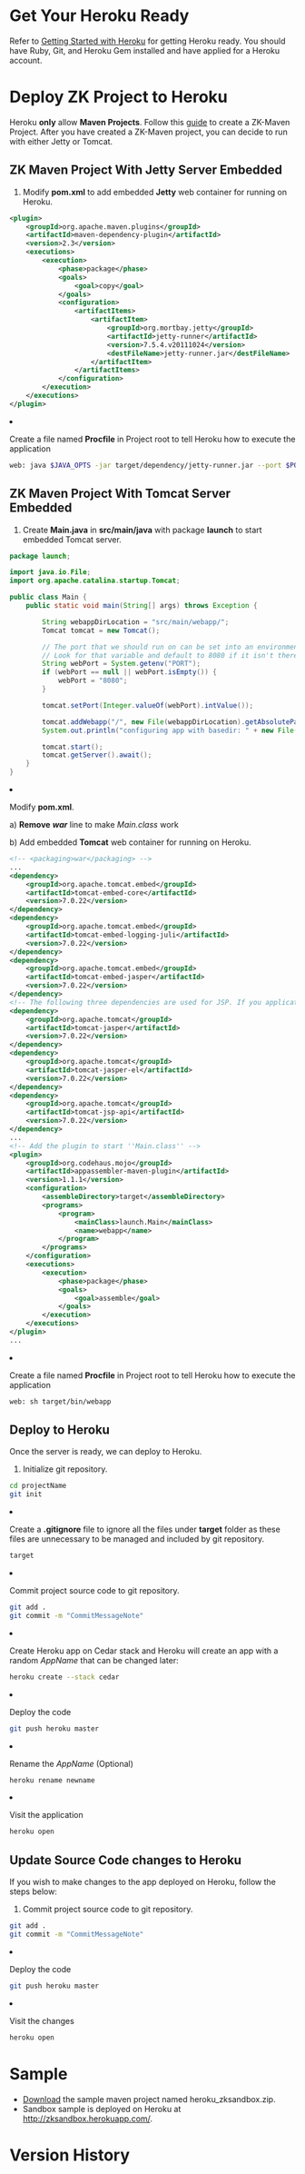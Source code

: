 # Get Your Heroku Ready

Refer to [Getting Started with
Heroku](http://devcenter.heroku.com/articles/quickstart) for getting
Heroku ready. You should have Ruby, Git, and Heroku Gem installed and
have applied for a Heroku account.

# Deploy ZK Project to Heroku

Heroku **only** allow **Maven Projects**. Follow this
[guide](/zk_installation_guide/Setting_up_IDE/Maven/Create_and_Run_ZK_Application_with_Maven_Archetype)
to create a ZK-Maven Project. After you have created a ZK-Maven project,
you can decide to run with either Jetty or Tomcat.

## ZK Maven Project With Jetty Server Embedded

1.  Modify **pom.xml** to add embedded **Jetty** web container for
    running on Heroku.

``` xml
<plugin>
    <groupId>org.apache.maven.plugins</groupId>
    <artifactId>maven-dependency-plugin</artifactId>
    <version>2.3</version>
    <executions>
        <execution>
            <phase>package</phase>
            <goals>
                <goal>copy</goal>
            </goals>
            <configuration>
                <artifactItems>
                    <artifactItem>
                        <groupId>org.mortbay.jetty</groupId>
                        <artifactId>jetty-runner</artifactId>
                        <version>7.5.4.v20111024</version>
                        <destFileName>jetty-runner.jar</destFileName>
                    </artifactItem>
                </artifactItems>
            </configuration>
        </execution>
    </executions>
</plugin>
```

<li>

Create a file named **Procfile** in Project root to tell Heroku how to
execute the application

</li>

``` bash
web: java $JAVA_OPTS -jar target/dependency/jetty-runner.jar --port $PORT target/*.war
```

</ol>

## ZK Maven Project With Tomcat Server Embedded

1.  Create **Main.java** in **src/main/java** with package **launch** to
    start embedded Tomcat server.

``` java
package launch;

import java.io.File;
import org.apache.catalina.startup.Tomcat;

public class Main {
    public static void main(String[] args) throws Exception {

        String webappDirLocation = "src/main/webapp/";
        Tomcat tomcat = new Tomcat();

        // The port that we should run on can be set into an environment variable
        // Look for that variable and default to 8080 if it isn't there.
        String webPort = System.getenv("PORT");
        if (webPort == null || webPort.isEmpty()) {
            webPort = "8080";
        }

        tomcat.setPort(Integer.valueOf(webPort).intValue());

        tomcat.addWebapp("/", new File(webappDirLocation).getAbsolutePath());
        System.out.println("configuring app with basedir: " + new File("./" + webappDirLocation).getAbsolutePath());

        tomcat.start();
        tomcat.getServer().await();
    }
}
```

<li>

Modify **pom.xml**.

</li>

  
a\) **Remove** ***<package>war</package>*** line to make *Main.class*
work

b\) Add embedded **Tomcat** web container for running on Heroku.

``` xml
<!-- <packaging>war</packaging> -->
...
<dependency>
    <groupId>org.apache.tomcat.embed</groupId>
    <artifactId>tomcat-embed-core</artifactId>
    <version>7.0.22</version>
</dependency>
<dependency>
    <groupId>org.apache.tomcat.embed</groupId>
    <artifactId>tomcat-embed-logging-juli</artifactId>
    <version>7.0.22</version>
</dependency>
<dependency>
    <groupId>org.apache.tomcat.embed</groupId>
    <artifactId>tomcat-embed-jasper</artifactId>
    <version>7.0.22</version>
</dependency>
<!-- The following three dependencies are used for JSP. If you application doesn't contain JSP, simply remove them -->
<dependency>
    <groupId>org.apache.tomcat</groupId>
    <artifactId>tomcat-jasper</artifactId>
    <version>7.0.22</version>
</dependency>
<dependency>
    <groupId>org.apache.tomcat</groupId>
    <artifactId>tomcat-jasper-el</artifactId>
    <version>7.0.22</version>
</dependency>
<dependency>
    <groupId>org.apache.tomcat</groupId>
    <artifactId>tomcat-jsp-api</artifactId>
    <version>7.0.22</version>
</dependency>
...
<!-- Add the plugin to start ''Main.class'' -->
<plugin>
    <groupId>org.codehaus.mojo</groupId>
    <artifactId>appassembler-maven-plugin</artifactId>
    <version>1.1.1</version>
    <configuration>
        <assembleDirectory>target</assembleDirectory>
        <programs>
            <program>
                <mainClass>launch.Main</mainClass>
                <name>webapp</name>
            </program>
        </programs>
    </configuration>
    <executions>
        <execution>
            <phase>package</phase>
            <goals>
                <goal>assemble</goal>
            </goals>
        </execution>
    </executions>
</plugin>
...
```

<li>

Create a file named **Procfile** in Project root to tell Heroku how to
execute the application

</li>

``` bash
web: sh target/bin/webapp
```

</ol>

## Deploy to Heroku

Once the server is ready, we can deploy to Heroku.

1.  Initialize git repository.

``` bash
cd projectName
git init
```

<li>

Create a <b>.gitignore</b> file to ignore all the files under **target**
folder as these files are unnecessary to be managed and included by git
repository.

</li>

``` bash
target
```

<li>

Commit project source code to git repository.

</li>

``` bash
git add .
git commit -m "CommitMessageNote"
```

<li>

Create Heroku app on Cedar stack and Heroku will create an app with a
random *AppName* that can be changed later:

</li>

``` bash
heroku create --stack cedar
```

<li>

Deploy the code

</li>

``` bash
git push heroku master
```

<li>

Rename the *AppName* (Optional)

</li>

``` bash
heroku rename newname
```

<li>

Visit the application

</li>

``` bash
heroku open
```

</ol>

## Update Source Code changes to Heroku

If you wish to make changes to the app deployed on Heroku, follow the
steps below:

1.  Commit project source code to git repository.

``` bash
git add .
git commit -m "CommitMessageNote"
```

<li>

Deploy the code

</li>

``` bash
git push heroku master
```

<li>

Visit the changes

</li>

``` bash
heroku open
```

</ol>

# Sample

- [Download](http://sourceforge.net/projects/zkforge/files/Small%20Talks/ZK%20Sandbox%20for%20Heroku/)
  the sample maven project named heroku_zksandbox.zip.
- Sandbox sample is deployed on Heroku at
  [<http://zksandbox.herokuapp.com/>](http://zksandbox.herokuapp.com/).

# Version History

